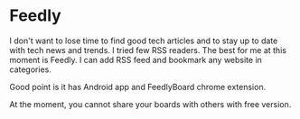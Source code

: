 # Feedly

I don't want to lose time to find good tech articles and to stay up to date with tech news and trends. I tried few RSS readers. The best for me at this moment is Feedly. I can add RSS feed and bookmark any website in categories. 

Good point is it has Android app and FeedlyBoard chrome extension.

At the moment, you cannot share your boards with others with free version.

